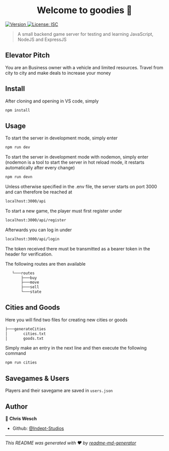 <h1 align="center">Welcome to goodies 👋</h1>
<p>
  <a href="https://www.npmjs.com/package/goodies" target="_blank">
    <img alt="Version" src="https://img.shields.io/npm/v/goodies.svg">
  </a>
  <a href="#" target="_blank">
    <img alt="License: ISC" src="https://img.shields.io/badge/License-ISC-yellow.svg" />
  </a>
</p>

> A small backend game server for testing and learning JavaScript, NodeJS and ExpressJS

## Elevator Pitch

You are an Business owner with a vehicle and limited resources. 
Travel from city to city and make deals to increase your money

## Install

After cloning and opening in VS code, simply

```sh
npm install
```

## Usage

To start the server in development mode, simply enter
```sh
npm run dev
```

To start the server in development mode with nodemon, simply enter
(nodemon is a tool to start the server in hot reload mode, it restarts automatically after every change)
```sh
npm run devn
```

Unless otherwise specified in the .env file, 
the server starts on port 3000 and can therefore be reached at
```sh
localhost:3000/api
```

To start a new game, the player must first register under 
```sh
localhost:3000/api/register
```

Afterwards you can log in under
```sh
localhost:3000/api/login
```

The token received there must be transmitted as a bearer token in the header for verification.

The following routes are then available

```sh
   └───routes
       ├───buy
       ├───move
       ├───sell
       └───state
```

## Cities and Goods

Here you will find two files for creating new cities or goods
```sh
├───generateCities
│       cities.txt
│       goods.txt
```

Simply make an entry in the next line and then execute the following command
```sh
npm run cities
```

## Savegames & Users

Players and their savegame are saved in ```users.json```

## Author

👤 **Chris Wesch**

* Github: [@Indept-Studios](https://github.com/Indept-Studios)

***
_This README was generated with ❤️ by [readme-md-generator](https://github.com/kefranabg/readme-md-generator)_